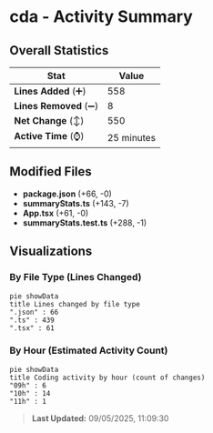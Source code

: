 # cda - Activity Summary 

## Overall Statistics

| Stat                   | Value                                                             |
| ---------------------- | ----------------------------------------------------------------- |
| **Lines Added** (➕)   | 558                                          |
| **Lines Removed** (➖) | 8                                        |
| **Net Change** (↕)    | 550                |
| **Active Time** (⌚)   | 25 minutes |


## Modified Files
- **package.json** (+66, -0)
- **summaryStats.ts** (+143, -7)
- **App.tsx** (+61, -0)
- **summaryStats.test.ts** (+288, -1)

## Visualizations

### By File Type (Lines Changed)

```mermaid
pie showData
title Lines changed by file type
".json" : 66
".ts" : 439
".tsx" : 61
```

### By Hour (Estimated Activity Count)

```mermaid
pie showData
title Coding activity by hour (count of changes)
"09h" : 6
"10h" : 14
"11h" : 1
```


> **Last Updated:** 09/05/2025, 11:09:30